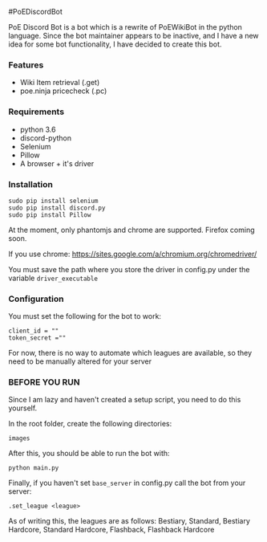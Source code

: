 #PoEDiscordBot

PoE Discord Bot is a bot which is a rewrite of PoEWikiBot in the python language.
Since the bot maintainer appears to be inactive, and I have a new idea for some bot functionality, I have decided to create this bot.

### Features

* Wiki Item retrieval (.get)
* poe.ninja pricecheck (.pc)

### Requirements

* python 3.6
* discord-python
* Selenium
* Pillow
* A browser + it's driver

### Installation

    
    sudo pip install selenium
    sudo pip install discord.py
    sudo pip install Pillow

At the moment, only phantomjs and chrome are supported. Firefox coming soon.

If you use chrome: https://sites.google.com/a/chromium.org/chromedriver/

You must save the path where you store the driver in config.py under the variable `driver_executable`
    
### Configuration

You must set the following for the bot to work:

    client_id = ""
    token_secret =""

For now, there is no way to automate which leagues are available, so they need to be manually altered for your server


### BEFORE YOU RUN

Since I am lazy and haven't created a setup script, you need to do this yourself.

In the root folder, create the following directories:

    images

After this, you should be able to run the bot with:

    python main.py

Finally, if you haven't set `base_server` in config.py call the bot from your server:

    .set_league <league>

As of writing this, the leagues are as follows: Bestiary, Standard, Bestiary Hardcore, Standard Hardcore, Flashback, Flashback Hardcore
